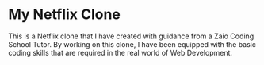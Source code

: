# My Netflix Clone

This is a Netflix clone that I have created with guidance from a Zaio Coding School Tutor.
By working on this clone, I have been equipped with the basic coding skills that are required in the real world of Web Development.

